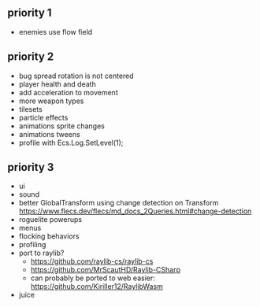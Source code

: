 ## priority 1
- enemies use flow field

## priority 2
- bug spread rotation is not centered
- player health and death
- add acceleration to movement
- more weapon types
- tilesets
- particle effects
- animations sprite changes
- animations tweens
- profile with Ecs.Log.SetLevel(1);

## priority 3
- ui
- sound
- better GlobalTransform using change detection on Transform https://www.flecs.dev/flecs/md_docs_2Queries.html#change-detection
- roguelite powerups
- menus
- flocking behaviors
- profiling
- port to raylib?
  - https://github.com/raylib-cs/raylib-cs
  - https://github.com/MrScautHD/Raylib-CSharp
  - can probably be ported to web easier: https://github.com/Kiriller12/RaylibWasm
- juice